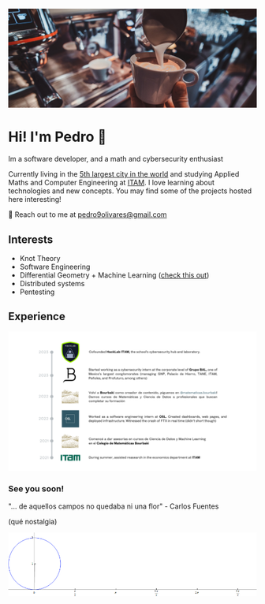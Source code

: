 ![cafecito](https://github.com/pedro9olivares/pedro9olivares/blob/main/imgs/coffee-coffee.jpg?raw=true)
# Hi! I'm Pedro 👋
Im a software developer, and a math and cybersecurity enthusiast

Currently living in the [5th largest city in the world](https://en.wikipedia.org/wiki/Mexico_City) and studying Applied Maths and Computer Engineering at [ITAM](https://www.itam.mx/). I love learning about technologies and new concepts. You may find some of the projects hosted here interesting!

📧 Reach out to me at pedro9olivares@gmail.com

## Interests
- Knot Theory
- Software Engineering
- Differential Geometry + Machine Learning ([check this out](https://metacademy.org/roadmaps/rgrosse/dgml))
- Distributed systems
- Pentesting
  
## Experience 
![my exp](https://github.com/pedro9olivares/pedro9olivares/blob/main/imgs/Exp_fr_this_time.png)

### See you soon!
"... de aquellos campos no quedaba ni una flor" - Carlos Fuentes

(qué nostalgia)


![cycloid](https://github.com/pedro9olivares/pedro9olivares/blob/main/imgs/Cycloid_animated_.gif)
